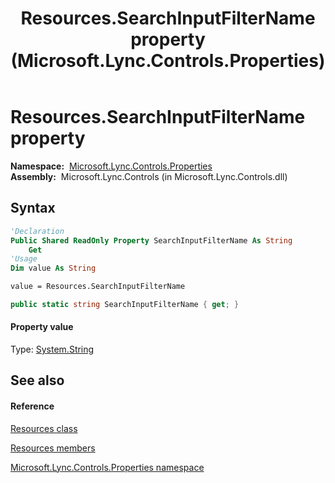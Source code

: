 ﻿---
title: Resources.SearchInputFilterName property  (Microsoft.Lync.Controls.Properties)
TOCTitle: 'SearchInputFilterName property '
ms:assetid: P:Microsoft.Lync.Controls.Properties.Resources.SearchInputFilterName_DI_3_UC_OCS14MrefLyncWPF
ms:mtpsurl: https://msdn.microsoft.com/en-us/library/microsoft.lync.controls.properties.resources.searchinputfiltername_di_3_uc_ocs14mreflyncwpf(v=office.15)
ms:contentKeyID: 48601096
ms.date: 07/28/2014
mtps_version: v=office.15
f1_keywords:
- Microsoft.Lync.Controls.Properties.Resources.SearchInputFilterName
dev_langs:
- CSharp
- JScript
- VB
- other
---

# Resources.SearchInputFilterName property

**Namespace:**  [Microsoft.Lync.Controls.Properties](microsoft-lync-controls-properties-namespace_1.md)  
**Assembly:**  Microsoft.Lync.Controls (in Microsoft.Lync.Controls.dll)

## Syntax

``` vb
'Declaration
Public Shared ReadOnly Property SearchInputFilterName As String
    Get
'Usage
Dim value As String

value = Resources.SearchInputFilterName
```

``` csharp
public static string SearchInputFilterName { get; }
```

#### Property value

Type: [System.String](http://msdn2.microsoft.com/en-us/library/s1wwdcbf)  

## See also

#### Reference

[Resources class](resources-class-microsoft-lync-controls-properties_1.md)

[Resources members](resources-members-microsoft-lync-controls-properties_1.md)

[Microsoft.Lync.Controls.Properties namespace](microsoft-lync-controls-properties-namespace_1.md)

